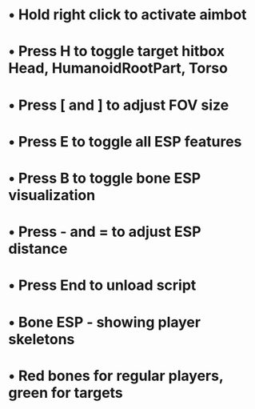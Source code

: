 # • Hold right click to activate aimbot
# • Press H to toggle target hitbox Head, HumanoidRootPart, Torso
# • Press [ and ] to adjust FOV size
# • Press E to toggle all ESP features
# • Press B to toggle bone ESP visualization
# • Press - and = to adjust ESP distance
# • Press End to unload script
# • Bone ESP - showing player skeletons
# • Red bones for regular players, green for targets
